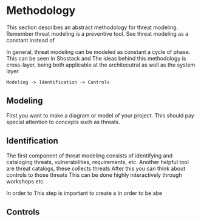# Methodology
This section describes an abstract methodology for threat modeling.
Remember threat modeling is a preventive tool.
See threat modeling as a constant instead of 

In general, threat modeling can be modeled as constant a cycle of phase.
This can be seen in Shostack and 
The ideas behind this methodology is cross-layer, being both applicable at the architecutral as well as the system layer

```
Modeling -> Identification -> Controls
```

## Modeling
First you want to make a diagram or model of your project.
This should pay special attention to concepts such as threats.

## Identification
The first component of threat modeling consists of identifying and cataloging threats, vulnerabilities, requirements, etc.
Another helpful tool are threat catalogs, these collects threats
After this you can think about controls to those threats
This can be done highly interactively through workshops etc.

In order to This step is important to create a 
In order to be abe

## Controls
